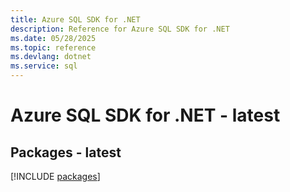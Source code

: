 ```yaml
---
title: Azure SQL SDK for .NET
description: Reference for Azure SQL SDK for .NET
ms.date: 05/28/2025
ms.topic: reference
ms.devlang: dotnet
ms.service: sql
---
```

# Azure SQL SDK for .NET - latest
## Packages - latest
[!INCLUDE [packages](sql-index.md)]